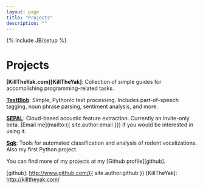 ```yaml
---
layout: page
title: "Projects"
description: ""
---
```

{% include JB/setup %}

# Projects

**[KillTheYak.com][KillTheYak]**: Collection of simple guides for accomplishing programming-related tasks.

**[TextBlob](https://github.com/sloria/TextBlob)**: Simple, Pythonic text processing. Includes part-of-speech tagging, noun phrase parsing, sentiment analysis, and more.

**[SEPAL](http://sepalbio.com)**: Cloud-based acoustic feature extraction. Currently an invite-only beta. [Email me](mailto:{{ site.author.email }}) if you would be interested in using it.

**[Sqk](http://www.github.com/sloria/usv)**: Tools for automated classification and analysis of rodent vocalizations. Also my first Python project.

You can find more of my projects at my [Github profile][github].

[github]: http://www.github.com/{{ site.author.github }}
[KillTheYak]: http://killtheyak.com/